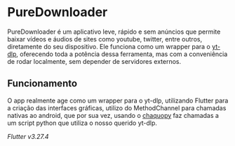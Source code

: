# PureDownloader

PureDownloader é um aplicativo leve, rápido e sem anúncios que permite baixar vídeos e áudios de sites como youtube, twitter, entre outros, diretamente do seu dispositivo. Ele funciona como um wrapper para o [yt-dlp](https://github.com/yt-dlp/yt-dlp), oferecendo toda a potência dessa ferramenta, mas com a conveniência de rodar localmente, sem depender de servidores externos.

## Funcionamento

O app realmente age como um wrapper para o yt-dlp, utilizando Flutter para a criação das interfaces gráficas, utilizo do MethodChannel para chamadas nativas ao android, que por sua vez, usando o [chaquopy](https://github.com/chaquo/chaquopy) faz chamadas a um script python que utiliza o nosso querido yt-dlp.

*Flutter v3.27.4*